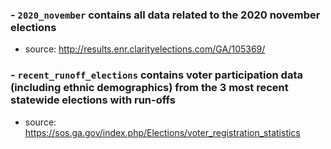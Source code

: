 ### - `2020_november` contains all data related to the 2020 november elections
- source: http://results.enr.clarityelections.com/GA/105369/

### - `recent_runoff_elections` contains voter participation data (including ethnic demographics) from the 3 most recent statewide elections with run-offs 
- source: https://sos.ga.gov/index.php/Elections/voter_registration_statistics
